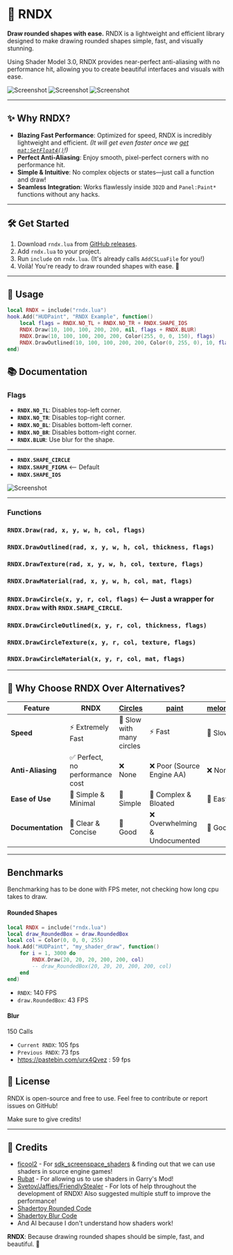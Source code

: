 # 🎨 RNDX

**Draw rounded shapes with ease.**
RNDX is a lightweight and efficient library designed to make drawing rounded shapes simple, fast, and visually stunning.

Using Shader Model 3.0, RNDX provides near-perfect anti-aliasing with no performance hit, allowing you to create beautiful interfaces and visuals with ease.

![Screenshot](thumbnail.png)
![Screenshot](thumbnail2.png)
![Screenshot](sbot.png)

---

## ✨ Why RNDX?

- **Blazing Fast Performance**: Optimized for speed, RNDX is incredibly lightweight and efficient. _(It will get even faster once we [get `mat:SetFloat4()`](https://github.com/Facepunch/garrysmod-requests/issues/2606)!)_
- **Perfect Anti-Aliasing**: Enjoy smooth, pixel-perfect corners with no performance hit.
- **Simple & Intuitive**: No complex objects or states—just call a function and draw!
- **Seamless Integration**: Works flawlessly inside `3D2D` and `Panel:Paint*` functions without any hacks.

---

## 🛠️ Get Started

1. Download `rndx.lua` from [GitHub releases](https://github.com/Srlion/RNDX/releases/latest).
2. Add `rndx.lua` to your project.
3. Run `include` on `rndx.lua`. (It's already calls `AddCSLuaFile` for you!)
4. Voilà! You're ready to draw rounded shapes with ease. 🎉

---

## 📐 Usage

```lua
local RNDX = include("rndx.lua")
hook.Add("HUDPaint", "RNDX Example", function()
    local flags = RNDX.NO_TL + RNDX.NO_TR + RNDX.SHAPE_IOS
    RNDX.Draw(10, 100, 100, 200, 200, nil, flags + RNDX.BLUR)
    RNDX.Draw(10, 100, 100, 200, 200, Color(255, 0, 0, 150), flags)
    RNDX.DrawOutlined(10, 100, 100, 200, 200, Color(0, 255, 0), 10, flags)
end)
```

## 📚 Documentation

### Flags

- **`RNDX.NO_TL`**: Disables top-left corner.
- **`RNDX.NO_TR`**: Disables top-right corner.
- **`RNDX.NO_BL`**: Disables bottom-left corner.
- **`RNDX.NO_BR`**: Disables bottom-right corner.
- **`RNDX.BLUR`**: Use blur for the shape.

---

- **`RNDX.SHAPE_CIRCLE`**
- **`RNDX.SHAPE_FIGMA`** <-- Default
- **`RNDX.SHAPE_IOS`**

![Screenshot](shapes.jpg)

---

### Functions

### `RNDX.Draw(rad, x, y, w, h, col, flags)`

### `RNDX.DrawOutlined(rad, x, y, w, h, col, thickness, flags)`

### `RNDX.DrawTexture(rad, x, y, w, h, col, texture, flags)`

### `RNDX.DrawMaterial(rad, x, y, w, h, col, mat, flags)`

### `RNDX.DrawCircle(x, y, r, col, flags)` <-- Just a wrapper for `RNDX.Draw` with `RNDX.SHAPE_CIRCLE`.

### `RNDX.DrawCircleOutlined(x, y, r, col, thickness, flags)`

### `RNDX.DrawCircleTexture(x, y, r, col, texture, flags)`

### `RNDX.DrawCircleMaterial(x, y, r, col, mat, flags)`

---

## 🚀 Why Choose RNDX Over Alternatives?

| Feature           | RNDX                            | [Circles](https://github.com/SneakySquid/Circles) | [paint](https://github.com/Jaffies/paint) | [melonstuff](https://github.com/melonstuff) |
| ----------------- | ------------------------------- | ------------------------------------------------- | ----------------------------------------- | ------------------------------------------- |
| **Speed**         | ⚡ Extremely Fast               | 🐌 Slow with many circles                         | ⚡ Fast                                   | 🐌 Slow                                     |
| **Anti-Aliasing** | ✅ Perfect, no performance cost | ❌ None                                           | ❌ Poor (Source Engine AA)                | ❌ None                                     |
| **Ease of Use**   | 🎯 Simple & Minimal             | 🎯 Simple                                         | 🧩 Complex & Bloated                      | 🎯 Easy                                     |
| **Documentation** | 📖 Clear & Concise              | 📖 Good                                           | ❌ Overwhelming & Undocumented            | 📖 Good                                     |

---

## Benchmarks

Benchmarking has to be done with FPS meter, not checking how long cpu takes to draw.

#### Rounded Shapes

```lua
local RNDX = include("rndx.lua")
local draw_RoundedBox = draw.RoundedBox
local col = Color(0, 0, 0, 255)
hook.Add("HUDPaint", "my_shader_draw", function()
	for i = 1, 3000 do
		RNDX.Draw(20, 20, 20, 200, 200, col)
		-- draw_RoundedBox(20, 20, 20, 200, 200, col)
	end
end)
```

- `RNDX`: 140 FPS
- `draw.RoundedBox`: 43 FPS

#### Blur

150 Calls

- `Current RNDX`: 105 fps
- `Previous RNDX`: 73 fps
- https://pastebin.com/urx4Qvez : 59 fps

## 📜 License

RNDX is open-source and free to use. Feel free to contribute or report issues on GitHub!

Make sure to give credits!

---

## 🌟 Credits

- [ficool2](https://github.com/ficool2) - For [sdk_screenspace_shaders](https://github.com/ficool2/sdk_screenspace_shaders) & finding out that we can use shaders in source engine games!
- [Rubat](https://github.com/robotboy655) - For allowing us to use shaders in Garry's Mod!
- [Svetov/Jaffies/FriendlyStealer](https://github.com/Jaffies) - For lots of help throughout the development of RNDX! Also suggested multiple stuff to improve the performance!
- [Shadertoy Rounded Code](https://www.shadertoy.com/view/fsdyzB)
- [Shadertoy Blur Code](https://www.shadertoy.com/view/Xd33Rf)
- And AI because I don't understand how shaders work!

**RNDX**: Because drawing rounded shapes should be simple, fast, and beautiful. 🎉
